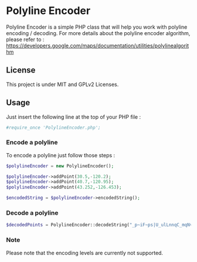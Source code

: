 # Polyline Encoder

Polyline Encoder is a simple PHP class that will help you work with polyline encoding / decoding.
For more details about the polyline encoder algorithm, please refer to : https://developers.google.com/maps/documentation/utilities/polylinealgorithm

## License

This project is under MIT and GPLv2 Licenses.

## Usage

Just insert the following line at the top of your PHP file :

```php
#require_once 'PolylineEncoder.php';
```

### Encode a polyline

To encode a polyline just follow those steps :

```php
$polylineEncoder = new PolylineEncoder();

$polylineEncoder->addPoint(30.5,-120.2);
$polylineEncoder->addPoint(40.7,-120.95);
$polylineEncoder->addPoint(43.252,-126.453);

$encodedString = $polylineEncoder->encodedString();
```

### Decode a polyline

```php
$decodedPoints = PolylineEncoder::decodeString("_p~iF~ps|U_ulLnnqC_mqNvxq`@");
```

### Note

Please note that the encoding levels are currently not supported.